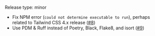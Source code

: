Release type: minor

* Fix NPM error (`could not determine executable to run`), perhaps related to Tailwind CSS 4.x release ([#8](https://github.com/pelican-plugins/tailwindcss/pull/8/))
* Use PDM & Ruff instead of Poetry, Black, Flake8, and isort ([#9](https://github.com/pelican-plugins/tailwindcss/pull/9/))
